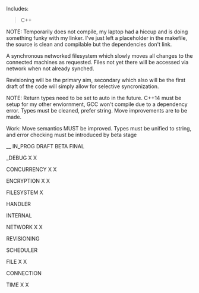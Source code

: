 Includes:
>C++


NOTE: Temporarily does not compile, my laptop had a hiccup and is doing something funky with my linker. I've just left a placeholder in the makefile, the source is clean and compilable but
the dependencies don't link.


A synchronous networked filesystem which slowly moves all changes to the connected machines as requested. Files not yet there will be accessed via network when not already synched.

Revisioning will be the primary aim, secondary which also will be the first draft of the code will simply allow for selective syncronization.

NOTE: Return types need to be set to auto in the future. C++14 must be setup for my other enviornment, GCC won't compile due to a dependency error. Types must be cleaned, prefer
string. Move improvements are to be made.

Work: Move semantics MUST be improved. Types must be unified to string, and error checking must be introduced by beta stage

__								IN_PROG		DRAFT		BETA		FINAL

_DEBUG					X					X						

CONCURRENCY			X					X

ENCRYPTION				X				X					

FILESYSTEM				X								

HANDLER													

INTERNAL													

NETWORK				X					X						

REVISIONING												

SCHEDULER

FILE							X					X

CONNECTION						

TIME							X					X
	
